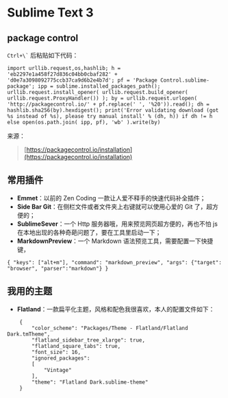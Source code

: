 Sublime Text 3
===
## package control ##

``` Ctrl+\` ``` 后粘贴如下代码：

	import urllib.request,os,hashlib; h = 'eb2297e1a458f27d836c04bb0cbaf282' + 'd0e7a3098092775ccb37ca9d6b2e4b7d'; pf = 'Package Control.sublime-package'; ipp = sublime.installed_packages_path(); urllib.request.install_opener( urllib.request.build_opener( urllib.request.ProxyHandler()) ); by = urllib.request.urlopen( 'http://packagecontrol.io/' + pf.replace(' ', '%20')).read(); dh = hashlib.sha256(by).hexdigest(); print('Error validating download (got %s instead of %s), please try manual install' % (dh, h)) if dh != h else open(os.path.join( ipp, pf), 'wb' ).write(by)

来源：

> [https://packagecontrol.io/installation](https://packagecontrol.io/installation)

## 常用插件 ##

* **Emmet**：以前的 Zen Coding 一款让人爱不释手的快速代码补全插件；
* **Side Bar Git**：在侧栏文件或者文件夹上右键就可以使用心爱的 Git 了，超方便的；
* **SublimeSever**：一个 Http 服务器哦，用来预览网页超方便的，再也不怕 js 在本地出现的各种奇葩问题了，要在工具里启动一下；
* **MarkdownPreview**：一个 Markdown 语法预览工具，需要配置一下快捷键，

```
{ "keys": ["alt+m"], "command": "markdown_preview", "args": {"target": "browser", "parser":"markdown"} }
```

## 我用的主题 ##

* **Flatland**：一款扁平化主题，风格和配色我很喜欢，本人的配置文件如下：

```
	{
		"color_scheme": "Packages/Theme - Flatland/Flatland Dark.tmTheme",
		"flatland_sidebar_tree_xlarge": true,
		"flatland_square_tabs": true,
		"font_size": 16,
		"ignored_packages":
		[
			"Vintage"
		],
		"theme": "Flatland Dark.sublime-theme"
	}
```